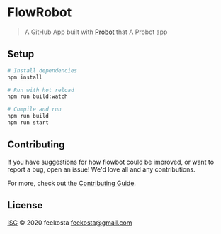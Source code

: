 # FlowRobot

> A GitHub App built with [Probot](https://github.com/probot/probot) that A Probot app

## Setup

```sh
# Install dependencies
npm install

# Run with hot reload
npm run build:watch

# Compile and run
npm run build
npm run start
```

## Contributing

If you have suggestions for how flowbot could be improved, or want to report a bug, open an issue! We'd love all and any contributions.

For more, check out the [Contributing Guide](CONTRIBUTING.md).

## License

[ISC](LICENSE) © 2020 feekosta <feekosta@gmail.com>
